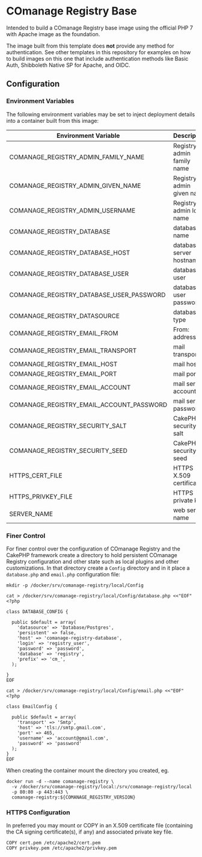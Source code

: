 <!--
COmanage Registry Docker documentation

Portions licensed to the University Corporation for Advanced Internet
Development, Inc. ("UCAID") under one or more contributor license agreements.
See the NOTICE file distributed with this work for additional information
regarding copyright ownership.

UCAID licenses this file to you under the Apache License, Version 2.0
(the "License"); you may not use this file except in compliance with the
License. You may obtain a copy of the License at:

http://www.apache.org/licenses/LICENSE-2.0

Unless required by applicable law or agreed to in writing, software
distributed under the License is distributed on an "AS IS" BASIS,
WITHOUT WARRANTIES OR CONDITIONS OF ANY KIND, either express or implied.
See the License for the specific language governing permissions and
limitations under the License.
-->

# COmanage Registry Base

Intended to build a COmanage Registry base image
using the official PHP 7 with Apache image as the foundation.

The image built from this template does **not** provide any
method for authentication. See other templates in this
repository for examples on how to build images on this
one that include authentication methods like Basic Auth,
Shibboleth Native SP for Apache, and OIDC.

## Configuration

### Environment Variables

The following environment variables may be set to inject deployment
details into a container built from this image:

| Environment Variable | Description | Default | Example 1 | Example 2 |
| -------------------- | ----------- | --------- | --------- | ------- |
| COMANAGE_REGISTRY_ADMIN_FAMILY_NAME | Registry admin family name | Admin | Novak | Sanchez |
| COMANAGE_REGISTRY_ADMIN_GIVEN_NAME | Registry admin given name | Registry | Karel | Michelle |
| COMANAGE_REGISTRY_ADMIN_USERNAME | Registry admin login name | registry.admin | admin | karel.novak@my.org |
| COMANAGE_REGISTRY_DATABASE | database name | registry | registry_db | comanage |
| COMANAGE_REGISTRY_DATABASE_HOST | database server hostname | comanage-registry-database | | |
| COMANAGE_REGISTRY_DATABASE_USER| database user | registry_user | comanage | comanage_user |
| COMANAGE_REGISTRY_DATABASE_USER_PASSWORD | database user password | password | AFH9OiyuowiY3Wq6qX0j | qVcsJPo7$@ |
| COMANAGE_REGISTRY_DATASOURCE | database type | Database/Postgres | Database/Postgres | Database/Mysql |
| COMANAGE_REGISTRY_EMAIL_FROM | From: address | array('account@gmail.com' => 'Registry') | 'registry@my.org' | array('registry@my.org' => 'My Org Registry') |
| COMANAGE_REGISTRY_EMAIL_TRANSPORT | mail transport | Smtp | | |
| COMANAGE_REGISTRY_EMAIL_HOST | mail host | tls://smtp.gmail.com | smtp.my.org | mail.my.org |
| COMANAGE_REGISTRY_EMAIL_PORT | mail port | 465 | 25 | 587 |
| COMANAGE_REGISTRY_EMAIL_ACCOUNT | mail server account | account@gmail.com | mail_bot | registry |
| COMANAGE_REGISTRY_EMAIL_ACCOUNT_PASSWORD | mail server password | password | d6WE2fpwAw | xp790Mu3q6 |
| COMANAGE_REGISTRY_SECURITY_SALT | CakePHP security salt | automatically generated | e8RrE9X3pVnozrupHSHo4GTLqL380LuU7X7LKj42 | |
| COMANAGE_REGISTRY_SECURITY_SEED | CakePHP security seed | automatically generated | 62259808467736132961503540721 | |
| HTTPS_CERT_FILE | HTTPS X.509 certificate | automatically generated self-signed | | |
| HTTPS_PRIVKEY_FILE | HTTPS private key | automatically generated self-signed | | |
| SERVER_NAME | web server name | parsed from HTTPS X.509 certificate | | |


### Finer Control

For finer control over the configuration of COmanage Registry and the
CakePHP framework create a directory to hold persistent COmanage Registry configuration and
other state such as local plugins and other customizations. In that directory
create a `Config` directory and in it place a `database.php` and `email.php`
configuration file:

```
mkdir -p /docker/srv/comanage-registry/local/Config

cat > /docker/srv/comanage-registry/local/Config/database.php <<"EOF"
<?php

class DATABASE_CONFIG {

  public $default = array(
    'datasource' => 'Database/Postgres',
    'persistent' => false,
    'host' => 'comanage-registry-database',
    'login' => 'registry_user',
    'password' => 'password',
    'database' => 'registry',
    'prefix' => 'cm_',
  );

}
EOF

cat > /docker/srv/comanage-registry/local/Config/email.php <<"EOF"
<?php

class EmailConfig {

  public $default = array(
    'transport' => 'Smtp',
    'host' => 'tls://smtp.gmail.com',
    'port' => 465,
    'username' => 'account@gmail.com',
    'password' => 'password'
  );
}
EOF
```

When creating the container mount the directory you created, eg.

```
docker run -d --name comanage-registry \
  -v /docker/srv/comanage-registry/local:/srv/comanage-registry/local 
  -p 80:80 -p 443:443 \
  comanage-registry:${COMANAGE_REGISTRY_VERSION}
```

### HTTPS Configuration

In preferred you may mount or COPY in an X.509 certificate file (containing the CA signing certificate(s), if any)
and associated private key file. 

```
COPY cert.pem /etc/apache2/cert.pem
COPY privkey.pem /etc/apache2/privkey.pem
```
